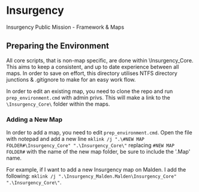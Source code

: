 # Insurgency
Insurgency Public Mission - Framework & Maps

## Preparing the Environment
All core scripts, that is non-map specific, are done within \Insurgency_Core\. This aims to keep a consistent, and up to date experience between all maps. In order to save on effort, this directory utilises NTFS directory junctions & .gitignore to make for an easy work flow.

In order to edit an existing map, you need to clone the repo and run `prep_environment.cmd` with admin privs. This will make a link to the `\Insurgency_Core\` folder within the maps.

### Adding a New Map
In order to add a map, you need to edit `prep_environment.cmd`. Open the file with notepad and add a new line `mklink /j ".\#NEW MAP FOLDER#\Insurgency_Core" ".\Insurgency_Core\"` replacing `#NEW MAP FOLDER#` with the name of the new map folder, be sure to include the '.Map' name. 

For example, if I want to add a new Insurgency map on Malden. I add the following: `mklink /j ".\Insurgency_Malden.Malden\Insurgency_Core" ".\Insurgency_Core\"`. 
